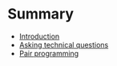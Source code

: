 # Summary

* [Introduction](README.md)
* [Asking technical questions](asking-questions.md)
* [Pair programming](pair-programming.md)
